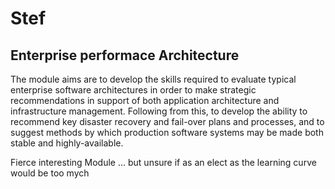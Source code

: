 # Stef

## Enterprise performace Architecture

The module aims are to develop the skills required to evaluate typical enterprise software architectures in order to make strategic recommendations in support of both application architecture and infrastructure management. Following from this, to develop the ability to recommend key disaster recovery and fail-over plans and processes, and to suggest methods by which production software systems may be made both stable and highly-available.

Fierce interesting Module ... but unsure if as an elect as the learning curve would be too mych
